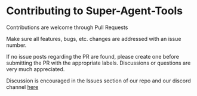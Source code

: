 # Contributing to Super-Agent-Tools

Contributions are welcome through Pull Requests

Make sure all features, bugs, etc. changes are addressed with an issue number.

If no issue posts regarding the PR are found, please create one before submitting the PR with the appropriate labels. Discussions or questions are very much appreciated.

Discussion is encouraged in the Issues section of our repo and our discord channel [here](https://discord.com/invite/golden-protocol)
